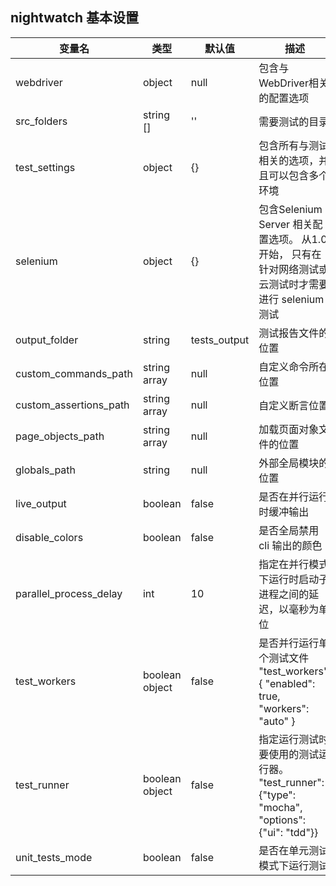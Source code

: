 ## nightwatch 基本设置

  | 变量名 | 类型 | 默认值 | 描述
  | ---- | ---- | ---- | ---- |
  | webdriver | object | null | 包含与WebDriver相关的配置选项 |
  | src_folders | string <br /> [] | '' | 需要测试的目录 |
  | test_settings | object | {} | 包含所有与测试相关的选项，并且可以包含多个环境 |
  | selenium | object | {} | 包含Selenium Server 相关配置选项。 从1.0开始， 只有在针对网络测试或云测试时才需要进行 selenium 测试 |
  | output_folder | string | tests_output | 测试报告文件的位置 |
  | custom_commands_path | string <br /> array | null | 自定义命令所在位置 |
  | custom_assertions_path | string <br /> array | null | 自定义断言位置 |
  | page_objects_path | string <br /> array | null | 加载页面对象文件的位置 |
  | globals_path | string | null | 外部全局模块的位置 |
  | live_output | boolean | false | 是否在并行运行时缓冲输出 |
  | disable_colors | boolean | false | 是否全局禁用 cli 输出的颜色 |
  | parallel_process_delay | int | 10 | 指定在并行模式下运行时启动子进程之间的延迟，以毫秒为单位 |
  | test_workers | boolean <br /> object | false | 是否并行运行单个测试文件 <br /> "test_workers": { "enabled": true, "workers": "auto" } |
  | test_runner | boolean <br /> object | false | 指定运行测试时要使用的测试运行器。 <br /> "test_runner": {"type": "mocha", "options": {"ui": "tdd"}} |
  | unit_tests_mode | boolean | false | 是否在单元测试模式下运行测试 |
